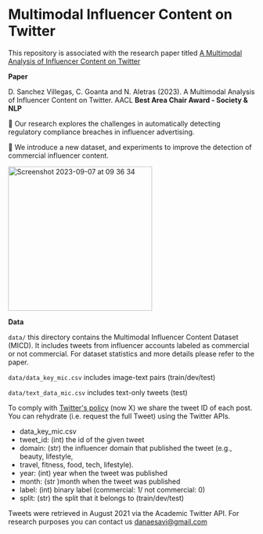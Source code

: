 # Multimodal Influencer Content on Twitter
This repository is associated with the research paper titled [A Multimodal Analysis of Influencer Content on Twitter](http://www.afnlp.org/conferences/ijcnlp2023/proceedings/main-long/cdrom/pdf/2023.ijcnlp-long.15.pdf)

__Paper__

D. Sanchez Villegas, C. Goanta and N. Aletras (2023). A Multimodal Analysis of Influencer Content on Twitter. AACL **Best Area Chair Award - Society & NLP**

🌿 Our research explores the challenges in automatically detecting regulatory compliance breaches in influencer advertising. 

🌿 We introduce a new dataset, and experiments to improve the detection of commercial influencer content.

<img width="294" alt="Screenshot 2023-09-07 at 09 36 34" src="https://github.com/danaesavi/micd-influencer-content-twitter/assets/7553506/be082ae4-0a6a-486e-a7e0-a76bc314dd60">


__Data__

```data/``` this directory contains the Multimodal Influencer Content Dataset (MICD). It includes tweets from influencer accounts labeled as commercial or not commercial. For dataset statistics and more details please refer to the paper.

```data/data_key_mic.csv``` includes image-text pairs (train/dev/test)

```data/text_data_mic.csv``` includes text-only tweets (test)

To comply with [Twitter's policy](https://developer.twitter.com/en/develop) (now X)  we share the tweet ID of each post. You can rehydrate (i.e. request the full Tweet) using the Twitter APIs. 

- data_key_mic.csv
- tweet_id: (int) the id of the given tweet
- domain: (str) the influencer domain that published the tweet (e.g., beauty, lifestyle,
- travel, fitness, food, tech, lifestyle).
- year: (int) year when the tweet was published
- month: (str )month when the tweet was published
- label: (int) binary label (commercial: 1/ not commercial: 0)
- split: (str) the split that it belongs to (train/dev/test) 

Tweets were retrieved in August 2021 via the Academic Twitter API. 
For research purposes you can contact us danaesavi@gmail.com







